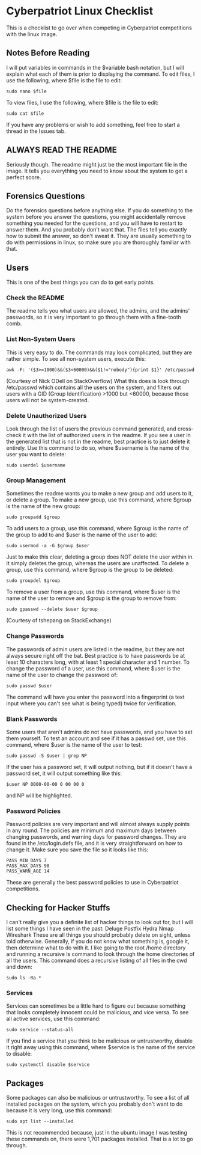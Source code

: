 # Cyberpatriot Linux Checklist
This is a checklist to go over when competing in Cyberpatriot competitions with the linux image.
## Notes Before Reading
I will put variables in commands in the $variable bash notation, but I will explain what each of them is prior to displaying the command. To edit files, I use the following, where $file is the file to edit:
```
sudo nano $file
```
To view files, I use the following, where $file is the file to edit:
```
sudo cat $file
```
If you have any problems or wish to add something, feel free to start a thread in the Issues tab.
## ALWAYS READ THE README
Seriously though. The readme might just be the most important file in the image. It tells you everything you need to know about the system to get a perfect score.
## Forensics Questions
Do the forensics questions before anything else. If you do something to the system before you answer the questions, you might accidentally remove something you needed for the questions, and you will have to restart to answer them. And you probably don't want that. The files tell you exactly how to submit the answer, so don't sweat it. They are usually something to do with permissions in linux, so make sure you are thoroughly familiar with that.
## Users
This is one of the best things you can do to get early points.
### Check the README
The readme tells you what users are allowed, the admins, and the admins' passwords, so it is very important to go through them with a fine-tooth comb.
### List Non-System Users
This is very easy to do. The commands may look complicated, but they are rather simple. To see all non-system users, execute this:
```
awk -F: '($3>=1000)&&($3<60000)&&($1!="nobody"){print $1}' /etc/passwd
```
(Courtesy of Nick ODell on StackOverflow)
What this does is look through /etc/passwd which contains all the users on the system, and filters out users with a GID (Group Identification) >1000 but <60000, because those users will not be system-created.
### Delete Unauthorized Users
Look through the list of users the previous command generated, and cross-check it with the list of authorized users in the readme. If you see a user in the generated list that is not in the readme, best practice is to just delete it entirely. Use this command to do so, where $username is the name of the user you want to delete:
```
sudo userdel $username
```
### Group Management
Sometimes the readme wants you to make a new group and add users to it, or delete a group. To make a new group, use this command, where $group is the name of the new group:
```
sudo groupadd $group
```
To add users to a group, use this command, where $group is the name of the group to add to and $user is the name of the user to add:
```
sudo usermod -a -G $group $user
```
Just to make this clear, deleting a group does NOT delete the user within in. It simply deletes the group, whereas the users are unaffected. To delete a group, use this command, where $group is the group to be deleted:
```
sudo groupdel $group
```
To remove a user from a group, use this command, where $user is the name of the user to remove and $group is the group to remove from:
```
sudo gpasswd --delete $user $group
```
(Courtesy of tshepang on StackExchange)
### Change Passwords
The passwords of admin users are listed in the readme, but they are not always secure right off the bat. Best practice is to have passwords be at least 10 characters long, with at least 1 special character and 1 number. To change the password of a user, use this command, where $user is the name of the user to change the password of:
```
sudo passwd $user
```
The command will have you enter the password into a fingerprint (a text input where you can't see what is being typed) twice for verification.
### Blank Passwords
Some users that aren't admins do not have passwords, and you have to set them yourself. To test an account and see if it has a passwd set, use this command, where $user is the name of the user to test:
```
sudo passwd -S $user | grep NP
```
If the user has a password set, it will output nothing, but if it doesn't have a password set, it will output something like this:
```
$user NP 0000-00-00 0 00 00 0
````
and NP will be highlighted.
### Password Policies
Password policies are very important and will almost always supply points in any round. The policies are minimum and maximum days between changing passwords, and warning days for password changes. They are found in the /etc/login.defs file, and it is very straightforward on how to change it. Make sure you save the file so it looks like this:
```
PASS_MIN_DAYS 7
PASS_MAX_DAYS 90
PASS_WARN_AGE 14
```
These are generally the best password policies to use in Cyberpatriot competitions.
## Checking for Hacker Stuffs
I can't really give you a definite list of hacker things to look out for, but I will list some things I have seen in the past:
  Deluge
  Postfix
  Hydra
  Nmap
  Wireshark
These are all things you should probably delete on sight, unless told otherwise. Generally, if you do not know what something is, google it, then determine what to do with it. I like going to the root /home directory and running a recursive ls command to look through the home directories of all the users. This command does a recursive listing of all files in the cwd and down:
```
sudo ls -Ra *
```
### Services
Services can sometimes be a little hard to figure out because something that looks completely innocent could be malicious, and vice versa. To see all active services, use this command:
```
sudo service --status-all
```
If you find a service that you think to be malicious or untrustworthy, disable it right away using this command, where $service is the name of the service to disable:
```
sudo systemctl disable $service
```
## Packages
Some packages can also be malicious or untrustworthy. To see a list of all installed packages on the system, which you probably don't want to do because it is very long, use this command:
```
sudo apt list --installed
```
This is not recommended because, just in the ubuntu image I was testing these commands on, there were 1,701 packages installed. That is a lot to go through.
